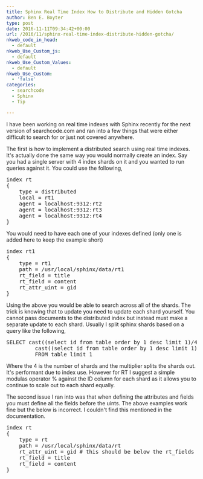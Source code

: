 ```yaml
---
title: Sphinx Real Time Index How to Distribute and Hidden Gotcha
author: Ben E. Boyter
type: post
date: 2016-11-11T09:34:42+00:00
url: /2016/11/sphinx-real-time-index-distribute-hidden-gotcha/
nkweb_code_in_head:
  - default
nkweb_Use_Custom_js:
  - default
nkweb_Use_Custom_Values:
  - default
nkweb_Use_Custom:
  - 'false'
categories:
  - searchcode
  - Sphinx
  - Tip

---
```

I have been working on real time indexes with Sphinx recently for the next version of searchcode.com and ran into a few things that were either difficult to search for or just not covered anywhere.

The first is how to implement a distributed search using real time indexes. It's actually done the same way you would normally create an index. Say you had a single server with 4 index shards on it and you wanted to run queries against it. You could use the following,

<pre>index rt
{
    type = distributed
    local = rt1
    agent = localhost:9312:rt2
    agent = localhost:9312:rt3
    agent = localhost:9312:rt4
}
</pre>

You would need to have each one of your indexes defined (only one is added here to keep the example short)

<pre>index rt1
{
    type = rt1
    path = /usr/local/sphinx/data/rt1
    rt_field = title
    rt_field = content
    rt_attr_uint = gid
}
</pre>

Using the above you would be able to search across all of the shards. The trick is knowing that to update you need to update each shard yourself. You cannot pass documents to the distributed index but instead must make a separate update to each shard. Usually I split sphinx shards based on a query like the following,

<pre>SELECT cast((select id from table order by 1 desc limit 1)/4 as UNSIGNED)*2, \
         cast((select id from table order by 1 desc limit 1)/4 as UNSIGNED)*3 \
         FROM table limit 1
</pre>

Where the 4 is the number of shards and the multiplier splits the shards out. It's performant due to index use. However for RT I suggest a simple modulas operator % against the ID column for each shard as it allows you to continue to scale out to each shard equally.

The second issue I ran into was that when defining the attributes and fields you must define all the fields before the uints. The above examples work fine but the below is incorrect. I couldn't find this mentioned in the documentation.

<pre>index rt
{
    type = rt
    path = /usr/local/sphinx/data/rt
    rt_attr_uint = gid # this should be below the rt_fields
    rt_field = title
    rt_field = content
}
</pre>